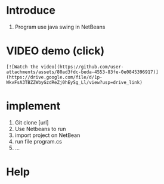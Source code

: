 # Introduce
  1. Program use java swing in NetBeans
# VIDEO demo (click)
    [![Watch the video](https://github.com/user-attachments/assets/80ad3fdc-beda-4553-83fe-0e0845396917)](https://drive.google.com/file/d/1p-WkvFsA3TBZZWbyGzdReZj0hEySg_Ll/view?usp=drive_link)
# implement
  1. Git clone [url]
  2. Use Netbeans to run
  3. import project on NetBean
  4. run file program.cs
  5. ...
# Help
  
